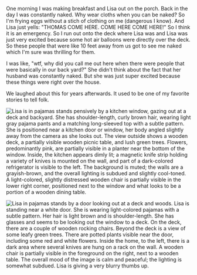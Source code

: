 One morning I was making breakfast and Lisa out on the porch. Back in the day I was constantly naked. Why wear cloths when you can be naked? So I'm frying eggs without a stich of clothing on me (dangerous I know). And Lisa just yells: "THOMAS COME HERE. COME HERE COME HERE!" So I think it is an emergency. So I run out onto the deck where Lisa was and Lisa was just very excited because some hot air balloons were directly over the deck. So these people that were like 10 feet away from us got to see me naked which I'm sure was thrilling for them. 

I was like, "wtf, why did you call me out here when there were people that were basically in our back yard?" She didn't think about the fact that her husband was constantly naked. But she was just super excited because these things were right over the house.

We laughed about this for years afterwards. It used to be one of my favorite stories to tell folk. 

![Lisa is in pajamas stands pensively by a kitchen window, gazing out at a deck and backyard. She has shoulder-length, curly brown hair, wearing light gray pajama pants and a matching long-sleeved top with a subtle pattern. She is positioned near a kitchen door or window, her body angled slightly away from the camera as she looks out. The view outside shows a wooden deck, a partially visible wooden picnic table, and lush green trees. Flowers, predominantly pink, are partially visible in a planter near the bottom of the window. Inside, the kitchen appears dimly lit; a magnetic knife strip holding a variety of knives is mounted on the wall, and part of a dark-colored refrigerator is visible to the left. The background is muted; the walls are a grayish-brown, and the overall lighting is subdued and slightly cool-toned. A light-colored, slightly distressed wooden chair is partially visible in the lower right corner, positioned next to the window and what looks to be a portion of a wooden dining table.](https://github.com/Sobieck/memories-of-lisa-rae-mitchell-phd/blob/main/pictures/thomas-anderson-sobieck/2013/WP_000615.jpg?raw=true)

![Lisa in pajamas stands by a door looking out at a deck and woods. Lisa is standing near a white door. She is wearing light-colored pajamas with a subtle pattern. Her hair is light brown and is shoulder-length. She has glasses and seems to be looking out the window to a deck. On the deck, there are a couple of wooden rocking chairs. Beyond the deck is a view of some leafy green trees. There are potted plants visible near the door, including some red and white flowers. Inside the home, to the left, there is a dark area where several knives are hung on a rack on the wall. A wooden chair is partially visible in the foreground on the right, next to a wooden table. The overall mood of the image is calm and peaceful; the lighting is somewhat subdued. Lisa is giving a very blurry thumbs up.](https://github.com/Sobieck/memories-of-lisa-rae-mitchell-phd/blob/main/pictures/thomas-anderson-sobieck/2013/WP_000616.jpg?raw=true)